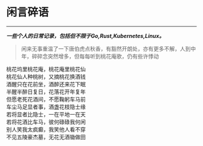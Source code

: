 # 闲言碎语
---

**_一些个人的日常记录，包括但不限于Go,Rust,Kubernetes,Linux。_**

> 闲来无事重温了一下唐伯虎点秋香，有豁然开朗处，亦有更多不解，人到中年，碎碎念突然增多，但每每听到桃花庵歌，仍有些许悸动   
  
  
桃花坞里桃花庵，桃花庵里桃花仙    
桃花仙人种桃树，又摘桃花换酒钱    
酒醒只在花前坐，酒醉还来花下眠     
半醒半醉日复日，花落花开年复年    
但愿老死花酒间，不愿鞠躬车马前     
车尘马足显者事，酒盏花枝隐士缘    
若将显者比隐士，一在平地一在天    
若将花酒比车马，彼何碌碌我何闲    
别人笑我太疯癫，我笑他人看不穿    
不见五陵豪杰墓，无花无酒锄做田    
